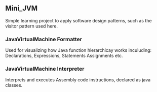 ## Mini_JVM
Simple learning project to apply software design patterns, such as the visitor pattern used here.

### JavaVirtualMachine Formatter 
Used for visualizing how Java function hierarchicay works inculuding: Declarations, Expressions, Statements Assignments etc.

### JavaVirtualMachine Interpreter 
Interprets and executes Assembly code instructions, declared as java classes.
